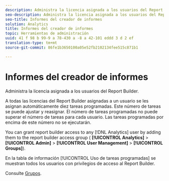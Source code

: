 ```yaml
---
description: Administra la licencia asignada a los usuarios del Report Builder.
seo-description: Administra la licencia asignada a los usuarios del Report Builder.
seo-title: Informes del creador de informes
solution: Analytics
title: Informes del creador de informes
topic: Herramientas de administración
uuid: 41 f 98 b 99-9 a 78-430 a -8 a 42-101 eddd 3 d 2 ef
translation-type: tm+mt
source-git-commit: 86fe1b3650100a05e52fb2102134fee515c871b1

---
```



# Informes del creador de informes

Administra la licencia asignada a los usuarios del Report Builder.

A todas las licencias del Report Builder asignadas a un usuario se les asignan automáticamente diez tareas programadas. Este número de tareas se puede ajustar y reasignar. El número de tareas programadas no puede superar el número de tareas para cada usuario. Las tareas programadas por encima de este número no se ejecutarán.

You can grant report builder access to any [!DNL Analytics] user by adding them to the report builder access group ( **[!UICONTROL Analytics]** &gt; **[!UICONTROL Admin]** &gt; **[!UICONTROL User Management]** &gt; **[!UICONTROL Groups]**).

En la tabla de información [!UICONTROL Uso de tareas programadas] se muestran todos los usuarios con privilegios de acceso al Report Builder.

Consulte [Grupos](../../admin/user-management2/c-user-groups/groups.md#concept_6C565553DCE3417C909234B2F044A02F).
